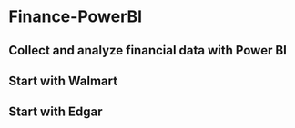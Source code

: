 # Finance-PowerBI
## Collect and analyze financial data with Power BI
## Start with Walmart
## Start with Edgar
